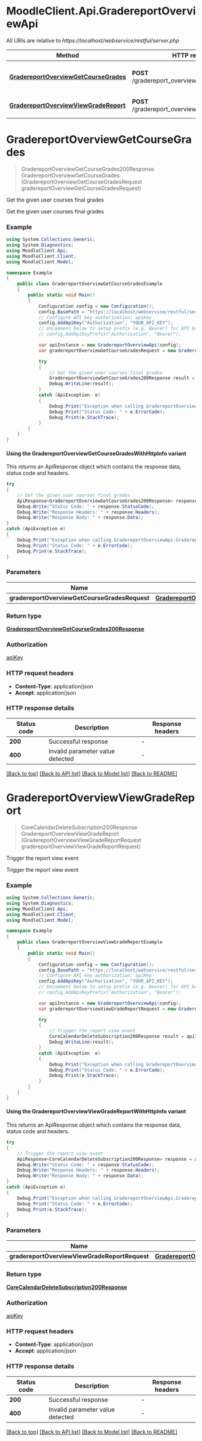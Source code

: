 # MoodleClient.Api.GradereportOverviewApi

All URIs are relative to *https://localhost/webservice/restful/server.php*

| Method | HTTP request | Description |
|--------|--------------|-------------|
| [**GradereportOverviewGetCourseGrades**](GradereportOverviewApi.md#gradereportoverviewgetcoursegrades) | **POST** /gradereport_overview_get_course_grades | Get the given user courses final grades |
| [**GradereportOverviewViewGradeReport**](GradereportOverviewApi.md#gradereportoverviewviewgradereport) | **POST** /gradereport_overview_view_grade_report | Trigger the report view event |

<a id="gradereportoverviewgetcoursegrades"></a>
# **GradereportOverviewGetCourseGrades**
> GradereportOverviewGetCourseGrades200Response GradereportOverviewGetCourseGrades (GradereportOverviewGetCourseGradesRequest gradereportOverviewGetCourseGradesRequest)

Get the given user courses final grades

Get the given user courses final grades

### Example
```csharp
using System.Collections.Generic;
using System.Diagnostics;
using MoodleClient.Api;
using MoodleClient.Client;
using MoodleClient.Model;

namespace Example
{
    public class GradereportOverviewGetCourseGradesExample
    {
        public static void Main()
        {
            Configuration config = new Configuration();
            config.BasePath = "https://localhost/webservice/restful/server.php";
            // Configure API key authorization: apiKey
            config.AddApiKey("Authorization", "YOUR_API_KEY");
            // Uncomment below to setup prefix (e.g. Bearer) for API key, if needed
            // config.AddApiKeyPrefix("Authorization", "Bearer");

            var apiInstance = new GradereportOverviewApi(config);
            var gradereportOverviewGetCourseGradesRequest = new GradereportOverviewGetCourseGradesRequest(); // GradereportOverviewGetCourseGradesRequest | 

            try
            {
                // Get the given user courses final grades
                GradereportOverviewGetCourseGrades200Response result = apiInstance.GradereportOverviewGetCourseGrades(gradereportOverviewGetCourseGradesRequest);
                Debug.WriteLine(result);
            }
            catch (ApiException  e)
            {
                Debug.Print("Exception when calling GradereportOverviewApi.GradereportOverviewGetCourseGrades: " + e.Message);
                Debug.Print("Status Code: " + e.ErrorCode);
                Debug.Print(e.StackTrace);
            }
        }
    }
}
```

#### Using the GradereportOverviewGetCourseGradesWithHttpInfo variant
This returns an ApiResponse object which contains the response data, status code and headers.

```csharp
try
{
    // Get the given user courses final grades
    ApiResponse<GradereportOverviewGetCourseGrades200Response> response = apiInstance.GradereportOverviewGetCourseGradesWithHttpInfo(gradereportOverviewGetCourseGradesRequest);
    Debug.Write("Status Code: " + response.StatusCode);
    Debug.Write("Response Headers: " + response.Headers);
    Debug.Write("Response Body: " + response.Data);
}
catch (ApiException e)
{
    Debug.Print("Exception when calling GradereportOverviewApi.GradereportOverviewGetCourseGradesWithHttpInfo: " + e.Message);
    Debug.Print("Status Code: " + e.ErrorCode);
    Debug.Print(e.StackTrace);
}
```

### Parameters

| Name | Type | Description | Notes |
|------|------|-------------|-------|
| **gradereportOverviewGetCourseGradesRequest** | [**GradereportOverviewGetCourseGradesRequest**](GradereportOverviewGetCourseGradesRequest.md) |  |  |

### Return type

[**GradereportOverviewGetCourseGrades200Response**](GradereportOverviewGetCourseGrades200Response.md)

### Authorization

[apiKey](../README.md#apiKey)

### HTTP request headers

 - **Content-Type**: application/json
 - **Accept**: application/json


### HTTP response details
| Status code | Description | Response headers |
|-------------|-------------|------------------|
| **200** | Successful response |  -  |
| **400** | Invalid parameter value detected |  -  |

[[Back to top]](#) [[Back to API list]](../README.md#documentation-for-api-endpoints) [[Back to Model list]](../README.md#documentation-for-models) [[Back to README]](../README.md)

<a id="gradereportoverviewviewgradereport"></a>
# **GradereportOverviewViewGradeReport**
> CoreCalendarDeleteSubscription200Response GradereportOverviewViewGradeReport (GradereportOverviewViewGradeReportRequest gradereportOverviewViewGradeReportRequest)

Trigger the report view event

Trigger the report view event

### Example
```csharp
using System.Collections.Generic;
using System.Diagnostics;
using MoodleClient.Api;
using MoodleClient.Client;
using MoodleClient.Model;

namespace Example
{
    public class GradereportOverviewViewGradeReportExample
    {
        public static void Main()
        {
            Configuration config = new Configuration();
            config.BasePath = "https://localhost/webservice/restful/server.php";
            // Configure API key authorization: apiKey
            config.AddApiKey("Authorization", "YOUR_API_KEY");
            // Uncomment below to setup prefix (e.g. Bearer) for API key, if needed
            // config.AddApiKeyPrefix("Authorization", "Bearer");

            var apiInstance = new GradereportOverviewApi(config);
            var gradereportOverviewViewGradeReportRequest = new GradereportOverviewViewGradeReportRequest(); // GradereportOverviewViewGradeReportRequest | 

            try
            {
                // Trigger the report view event
                CoreCalendarDeleteSubscription200Response result = apiInstance.GradereportOverviewViewGradeReport(gradereportOverviewViewGradeReportRequest);
                Debug.WriteLine(result);
            }
            catch (ApiException  e)
            {
                Debug.Print("Exception when calling GradereportOverviewApi.GradereportOverviewViewGradeReport: " + e.Message);
                Debug.Print("Status Code: " + e.ErrorCode);
                Debug.Print(e.StackTrace);
            }
        }
    }
}
```

#### Using the GradereportOverviewViewGradeReportWithHttpInfo variant
This returns an ApiResponse object which contains the response data, status code and headers.

```csharp
try
{
    // Trigger the report view event
    ApiResponse<CoreCalendarDeleteSubscription200Response> response = apiInstance.GradereportOverviewViewGradeReportWithHttpInfo(gradereportOverviewViewGradeReportRequest);
    Debug.Write("Status Code: " + response.StatusCode);
    Debug.Write("Response Headers: " + response.Headers);
    Debug.Write("Response Body: " + response.Data);
}
catch (ApiException e)
{
    Debug.Print("Exception when calling GradereportOverviewApi.GradereportOverviewViewGradeReportWithHttpInfo: " + e.Message);
    Debug.Print("Status Code: " + e.ErrorCode);
    Debug.Print(e.StackTrace);
}
```

### Parameters

| Name | Type | Description | Notes |
|------|------|-------------|-------|
| **gradereportOverviewViewGradeReportRequest** | [**GradereportOverviewViewGradeReportRequest**](GradereportOverviewViewGradeReportRequest.md) |  |  |

### Return type

[**CoreCalendarDeleteSubscription200Response**](CoreCalendarDeleteSubscription200Response.md)

### Authorization

[apiKey](../README.md#apiKey)

### HTTP request headers

 - **Content-Type**: application/json
 - **Accept**: application/json


### HTTP response details
| Status code | Description | Response headers |
|-------------|-------------|------------------|
| **200** | Successful response |  -  |
| **400** | Invalid parameter value detected |  -  |

[[Back to top]](#) [[Back to API list]](../README.md#documentation-for-api-endpoints) [[Back to Model list]](../README.md#documentation-for-models) [[Back to README]](../README.md)

